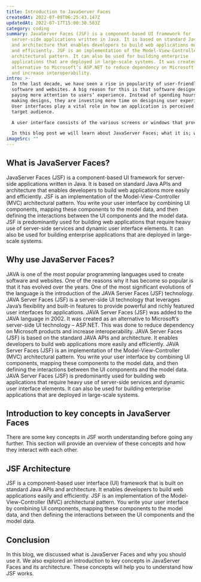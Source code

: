 ```yaml
---
title: Introduction to JavaServer Faces
createdAt: 2022-07-09T06:25:43.147Z
updatedAt: 2022-07-17T15:00:30.583Z
category: coding
summary: JavaServer Faces (JSF) is a component-based UI framework for
  server-side applications written in Java. It is based on standard Java APIs
  and architecture that enables developers to build web applications more easily
  and efficiently. JSF is an implementation of the Model-View-Controller (MVC)
  architectural pattern. It can also be used for building enterprise
  applications that are deployed in large-scale systems. It was created as an
  alternative to Microsoft’s ASP.NET to reduce dependency on Microsoft products
  and increase interoperability.
intro: >-
  In the last decade, we have seen a rise in popularity of user-friendly
  software and websites. A big reason for this is that software designers are
  paying more attention to users’ experience. Instead of spending hours on
  making designs, they are investing more time on designing user experiences.
  User interfaces play a vital role in how an application is perceived by its
  target audience. 

  A user interface consists of the various screens or windows that provide access to information, or enable actions such as viewing, creating, saving, and opening files. A user interface also includes the visual properties (such as colors, fonts, and graphics) and navigational components (such as menus, buttons, and tabs) that users see and interact with when using a computer program.

  In this blog post we will learn about JavaServer Faces; what it is; why you might use it; and finally a brief introduction to its key concepts.
imageSrc: ""
---
```


## What is JavaServer Faces?

JavaServer Faces (JSF) is a component-based UI framework for server-side applications written in Java. It is based on standard Java APIs and architecture that enables developers to build web applications more easily and efficiently.
JSF is an implementation of the Model-View-Controller (MVC) architectural pattern. You write your user interface by combining UI components, mapping these components to the model data, and then defining the interactions between the UI components and the model data.
JSF is predominantly used for building web applications that require heavy use of server-side services and dynamic user interface elements. It can also be used for building enterprise applications that are deployed in large-scale systems.

## Why use JavaServer Faces?

JAVA is one of the most popular programming languages used to create software and websites. One of the reasons why it has become so popular is that it has evolved over the years. One of the most significant evolutions of the language is the introduction of the JAVA Server Faces (JSF) technology.
JAVA Server Faces (JSF) is a server-side UI technology that leverages Java’s flexibility and built-in features to provide powerful and richly featured user interfaces for applications.
JAVA Server Faces (JSF) was added to the JAVA language in 2002. It was created as an alternative to Microsoft’s server-side UI technology – ASP.NET. This was done to reduce dependency on Microsoft products and increase interoperability.
JAVA Server Faces (JSF) is based on the standard JAVA APIs and architecture. It enables developers to build web applications more easily and efficiently.
JAVA Server Faces (JSF) is an implementation of the Model-View-Controller (MVC) architectural pattern. You write your user interface by combining UI components, mapping these components to the model data, and then defining the interactions between the UI components and the model data.
JAVA Server Faces (JSF) is predominantly used for building web applications that require heavy use of server-side services and dynamic user interface elements. It can also be used for building enterprise applications that are deployed in large-scale systems.

## Introduction to key concepts in JavaServer Faces

There are some key concepts in JSF worth understanding before going any further.
This section will provide an overview of these concepts and how they interact with each other.

## JSF Architecture

JSF is a component-based user interface (UI) framework that is built on standard Java APIs and architecture. It enables developers to build web applications easily and efficiently.
JSF is an implementation of the Model-View-Controller (MVC) architectural pattern. You write your user interface by combining UI components, mapping these components to the model data, and then defining the interactions between the UI components and the model data.

## Conclusion

In this blog, we discussed what is JavaServer Faces and why you should use it. We also explored an introduction to key concepts in JavaServer Faces and its architecture. These concepts will help you to understand how JSF works.
